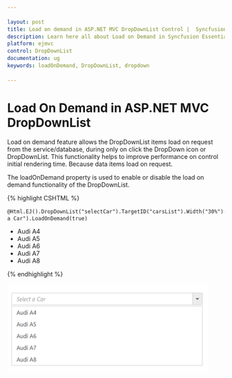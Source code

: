 ```yaml
---

layout: post
title: Load on demand in ASP.NET MVC DropDownList Control |  Syncfusion 
description: Learn here all about Load on Demand in Syncfusion Essential ASP.NET MVC DropDownList control, its elements, and more.
platform: ejmvc
control: DropDownList
documentation: ug
keywords: loadOnDemand, DropDownList, dropdown

---
```


# Load On Demand in ASP.NET MVC DropDownList

Load on demand feature allows the DropDownList items load on request from the service/database, during only on click the DropDown icon or DropDownList. This functionality helps to improve performance on control initial rendering time. Because data items load on request. 

The loadOnDemand property is used to enable or disable the load on demand functionality of the DropDownList.

{% highlight CSHTML %}

    @Html.EJ().DropDownList("selectCar").TargetID("carsList").Width("30%").WatermarkText("Select a Car").LoadOnDemand(true)
<div id="carsList">
    <ul>
        <li>Audi A4</li>
        <li>Audi A5</li>
        <li>Audi A6</li>
        <li>Audi A7</li>
        <li>Audi A8</li>
    </ul>
</div>

     
{% endhighlight %}

![](LoadOnDemand_images/loadondemand.png)

